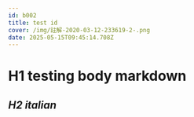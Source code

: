 ```yaml
---
id: b002
title: test id
cover: /img/註解-2020-03-12-233619-2-.png
date: 2025-05-15T09:45:14.708Z
---
```

# H1 testing body markdown

## *H2 italian*